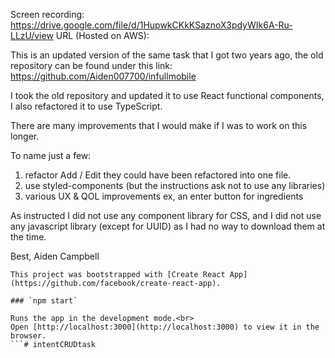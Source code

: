 Screen recording: https://drive.google.com/file/d/1HupwkCKkKSaznoX3pdyWIk6A-Ru-LLzU/view
URL (Hosted on AWS): 

This is an updated version of the same task that I got two years ago, the old repository can be found under this link: https://github.com/Aiden007700/infullmobile


I took the old repository and updated it to use React functional components, I also refactored it to use TypeScript. 

There are many improvements that I would make if I was to work on this longer.

To name just a few:
1) refactor Add / Edit they could have been refactored into one file. 
2) use styled-components (but the instructions ask not to use any libraries) 
3) various UX & QOL improvements ex, an enter button for ingredients 

As instructed I did not use any component library for CSS, and I did not use any javascript library (except for UUID) as I had no way to download them at the time. 

Best,
Aiden Campbell 

```
This project was bootstrapped with [Create React App](https://github.com/facebook/create-react-app).

### `npm start`

Runs the app in the development mode.<br>
Open [http://localhost:3000](http://localhost:3000) to view it in the browser.
```# intentCRUDtask
